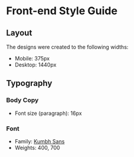 # Front-end Style Guide

## Layout

The designs were created to the following widths:

- Mobile: 375px
- Desktop: 1440px

## Typography

### Body Copy

- Font size (paragraph): 16px

### Font

- Family: [Kumbh Sans](https://fonts.google.com/specimen/Kumbh+Sans)
- Weights: 400, 700
